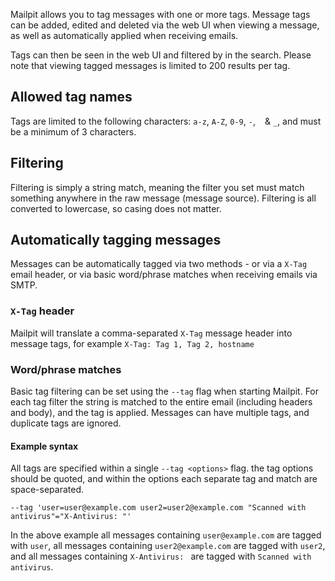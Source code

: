 Mailpit allows you to tag messages with one or more tags. Message tags can be added, edited and deleted via the web UI when viewing a message, as well as automatically applied when receiving emails.

Tags can then be seen in the web UI and filtered by in the search. Please note that viewing tagged messages is limited to 200 results per tag.


## Allowed tag names

Tags are limited to the following characters: `a-z`, `A-Z`, `0-9`, `-`, ` ` & `_`, and must be a minimum of 3 characters.


## Filtering

Filtering is simply a string match, meaning the filter you set must match something anywhere in the raw message (message source). Filtering is all converted to lowercase, so casing does not matter.


## Automatically tagging messages

Messages can be automatically tagged via two methods - or via a `X-Tag` email header, or via basic word/phrase matches when receiving emails via SMTP.

### `X-Tag` header

Mailpit will translate a comma-separated `X-Tag` message header into message tags, for example `X-Tag: Tag 1, Tag 2, hostname`

### Word/phrase matches

Basic tag filtering can be set using the `--tag` flag when starting Mailpit. For each tag filter the string is matched to the entire email (including headers and body), and the tag is applied. Messages can have multiple tags, and duplicate tags are ignored.


#### Example syntax

All tags are specified within a single `--tag <options>` flag. the tag options should be quoted, and within the options each separate tag and match are space-separated.

```
--tag 'user=user@example.com user2=user2@example.com "Scanned with antivirus"="X-Antivirus: "'
```
In the above example all messages containing `user@example.com` are tagged with `user`, all messages containing `user2@example.com` are tagged with `user2`, and all messages containing `X-Antivirus: ` are tagged with `Scanned with antivirus`.
